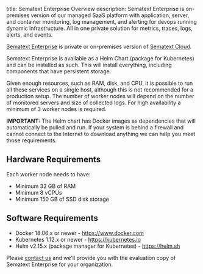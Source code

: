 title: Sematext Enterprise Overview
description: Sematext Enterprise is on-premises version of our managed SaaS platform with application, server, and container monitoring, log management, and alerting for devops running dynamic infrastructure. All in one private solution for metrics, traces, logs, alerts, and events. 

<a href="https://sematext.com/enterprise">Sematext Enterprise</a> is private or on-premises version of <a href="https://sematext.com/cloud">Sematext Cloud</a>.

Sematext Enterprise is available as a Helm Chart (package for Kubernetes) and
can be installed as such.  This will install everything, including components
that have persistent storage.

Given enough resources, such as RAM, disk, and CPU, it is possible to
run all these services on a single host, although this is not recommended for
a production setup. The number of worker nodes will depend on the number
of monitored servers and size of collected logs. For high availability
a minimum of 3 worker nodes is required.

**IMPORTANT:** The Helm chart has Docker images as dependencies that will
  automatically be pulled and run. If your system is behind a
  firewall and cannot connect to the Internet to download anything we
  can help you meet those requirements.

## Hardware Requirements

Each worker node needs to have:

- Minimum 32 GB of RAM
- Minimum 8 vCPUs
- Minimum 150 GB of SSD disk storage

## Software Requirements
- Docker 18.06.x or newer - https://www.docker.com
- Kubernetes 1.12.x or newer - https://kubernetes.io
- Helm v2.15.x (package manager for Kubernetes) - https://helm.sh

Please [contact us](http://sematext.com/contact) and we'll provide you
with the evaluation copy of Sematext Enterprise for your organization.

<!-- For more information check Sematext Enterprise [FAQ]() and [On-premises vs SaaS deployment]() pages. -->
